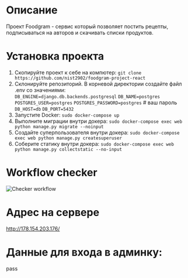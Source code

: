 # Описание
Проект Foodgram - сервис который позволяет постить рецепты, подписываться на авторов и скачивать списки продуктов.

# Установка проекта 
1. Скопируйте проект к себе на компютер: ```git clone https://github.com/nist2902/foodgram-project-react```
2. Склонируйте репозиторий. В корневой директории создайте файл .env со значениями:  
```DB_ENGINE=django.db.backends.postgresql``` 
```DB_NAME=postgres``` 
```POSTGRES_USER=postgres``` 
```POSTGRES_PASSWORD=postgres```   # ваш пароль 
```DB_HOST=db``` 
```DB_PORT=5432```
3. Запустите Docker: ```sudo docker-compose up``` 
4. Выполните миграции внутри докера: ```sudo docker-compose exec web python manage.py migrate --noinput``` 
5. Создайте суперпользователя внутри докера: ```sudo docker-compose exec web python manage.py createsuperuser``` 
6. Соберите статику внутри докера: ```sudo docker-compose exec web python manage.py collectstatic --no-input``` 

# Workflow checker 
![Checker workflow](https://github.com/nist2902/foodgram-project-react/actions/workflows/main.yml/badge.svg) 

# Адрес на сервере 
http://178.154.203.176/

# Данные для входа в админку:
pass
